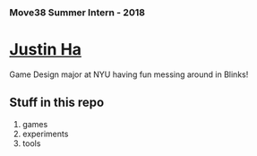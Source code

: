 ### Move38 Summer Intern - 2018
# [Justin Ha]()
Game Design major at NYU having fun messing around in Blinks!

## Stuff in this repo
1. games
2. experiments
3. tools
